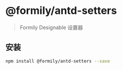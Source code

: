 # @formily/antd-setters

> Formily Designable 设置器

## 安装

```bash
npm install @formily/antd-setters --save
```
